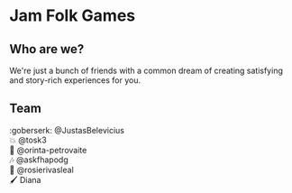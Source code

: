 # Jam Folk Games

## Who are we?

We're just a bunch of friends with a common dream of creating satisfying and story-rich experiences for you.

## Team

:goberserk: @JustasBelevicius  
:boom: @tosk3  
:frog: @orinta-petrovaite  
:notes: @askfhapodg  
:herb: @rosierivasleal  
:paintbrush: Diana  
